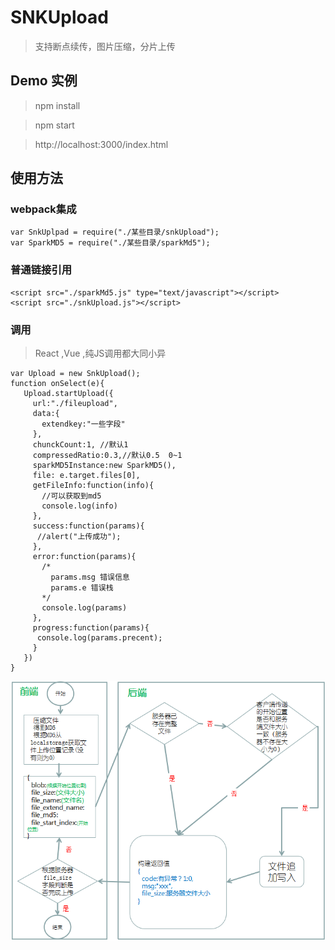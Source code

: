 # SNKUpload
> 支持断点续传，图片压缩，分片上传

## Demo 实例
> npm install 

> npm start

> http://localhost:3000/index.html

## 使用方法

### webpack集成


```
var SnkUplpad = require("./某些目录/snkUpload");
var SparkMD5 = require("./某些目录/sparkMd5");

```


### 普通链接引用

```
<script src="./sparkMd5.js" type="text/javascript"></script>
<script src="./snkUpload.js"></script>
```

### 调用

> React ,Vue ,纯JS调用都大同小异

```
var Upload = new SnkUpload();
function onSelect(e){
   Upload.startUpload({
     url:"./fileupload",
     data:{
       extendkey:"一些字段"
     },
     chunckCount:1, //默认1
     compressedRatio:0.3,//默认0.5  0~1
     sparkMD5Instance:new SparkMD5(),
     file: e.target.files[0],
     getFileInfo:function(info){
       //可以获取到md5
       console.log(info)
     },
     success:function(params){
      //alert("上传成功");
     },
     error:function(params){
       /*
         params.msg 错误信息
         params.e 错误栈
       */
       console.log(params)
     },
     progress:function(params){
      console.log(params.precent);
     }
   })
}
```


![截图](https://github.com/HelloHxz/upload/blob/master/screenshots/1.png)
